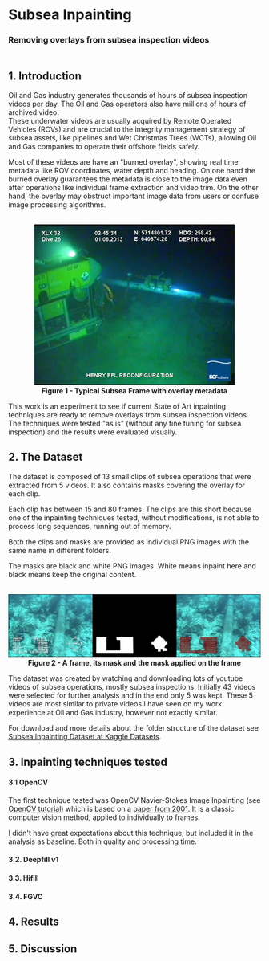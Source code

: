 # Subsea Inpainting
### Removing overlays from subsea inspection videos <br><br>


## 1. Introduction

Oil and Gas industry generates thousands of hours of subsea inspection videos per day. The Oil and Gas operators also have millions of hours of archived video. <br>
These underwater videos are usually acquired by Remote Operated Vehicles (ROVs) and are crucial to the integrity management strategy of subsea assets, like pipelines and Wet Christmas Trees (WCTs), allowing Oil and Gas companies to operate their offshore fields safely. <br>

Most of these videos are have an "burned overlay", showing real time metadata like ROV coordinates, water depth and heading. On one hand the burned overlay guarantees the metadata is close to the image data even after operations like individual frame extraction and video trim. On the other hand, the overlay may obstruct important image data from users or confuse image processing algorithms. <br>

<p align="center">
<br>
  <img src="https://github.com/brunomsantiago/subsea_inpainting/raw/main/images/typical_subsea_frame.png">
  <br><b>Figure 1 - Typical Subsea Frame with overlay metadata</b>
</p>

This work is an experiment to see if current State of Art inpainting techniques are ready to remove overlays from subsea inspection videos. The techniques were tested "as is" (without any fine tuning for subsea inspection) and the results were evaluated visually.


## 2. The Dataset

The dataset is composed of 13 small clips of subsea operations that were extracted from 5 videos. It also contains masks covering the overlay for each clip.

Each clip has between 15 and 80 frames. The clips are this short because one of the inpainting techniques tested, without modifications, is not able to process long sequences, running out of memory.

Both the clips and masks are provided as individual PNG images with the same name in different folders.

 The masks are black and white PNG images. White means inpaint here and black means keep the original content.

 <p align="center">
 <br>
   <img src="https://github.com/brunomsantiago/subsea_inpainting/raw/main/images/frame_plus_mask.png">
   <br><b>Figure 2 - A frame, its mask and the mask applied on the frame</b>
 </p>

The dataset was created by watching and downloading lots of youtube videos of subsea operations, mostly subsea inspections. Initially 43 videos were selected for further analysis and in the end only 5 was kept. These 5 videos are most similar to private videos I have seen on my work experience at Oil and Gas industry, however not exactly similar.

For download and more details about the folder structure of the dataset see [Subsea Inpainting Dataset at Kaggle Datasets](https://www.kaggle.com/brunomsantiago/subsea-inpainting-dataset).

## 3. Inpainting techniques tested

#### 3.1 OpenCV

The first technique tested was OpenCV Navier-Stokes Image Inpainting (see [OpenCV tutorial](https://docs.opencv.org/master/df/d3d/tutorial_py_inpainting.html)) which is based on a [paper from 2001](https://ieeexplore.ieee.org/document/990497).
It is a classic computer vision method, applied to individually to frames.

I didn't have great expectations about this technique, but included it in the analysis as baseline. Both in quality and processing time.

#### 3.2. Deepfill v1

#### 3.3. Hifill

#### 3.4. FGVC

## 4. Results

## 5. Discussion
